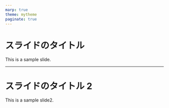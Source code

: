 ```yaml
---
marp: true
theme: mytheme
paginate: true
---
```


# スライドのタイトル

This is a sample slide.

---

# スライドのタイトル 2

This is a sample slide2.
